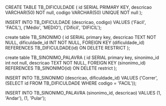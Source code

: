 CREATE TABLE TB_DIFICULDADE (
    id SERIAL PRIMARY KEY,
    descricao VARCHAR(50) NOT null,
    codigo VARCHAR(50) UNIQUE NOT null
);

INSERT INTO TB_DIFICULDADE (descricao, codigo) VALUES 
    ('Fácil', 'FACIL'),
    ('Médio', 'MEDIO'),
    ('Difícil', 'DIFICIL');

create table TB_SINONIMO (
	id SERIAL primary key,
    descricao TEXT NOT NULL,
    dificuldade_id INT NOT NULL,
    FOREIGN KEY (dificuldade_id) REFERENCES TB_DIFICULDADE(id) ON DELETE RESTRICT
);

create table TB_SINONIMO_PALAVRA (
	id SERIAL primary key,
	sinonimo_id int not null,
    descricao TEXT NOT NULL,
    FOREIGN KEY (sinonimo_id) REFERENCES TB_SINONIMO(id) ON DELETE restrict
);


INSERT INTO TB_SINONIMO (descricao, dificuldade_id) VALUES 
    ('Correr', (SELECT id FROM TB_DIFICULDADE WHERE codigo = 'FACIL'));

INSERT INTO TB_SINONIMO_PALAVRA (sinonimo_id, descricao) VALUES
    (1, 'Andar'),
    (1, 'Pular');
